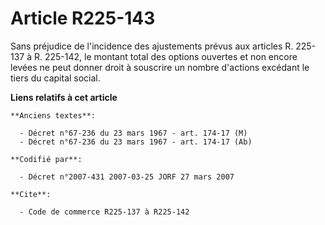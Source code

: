 # Article R225-143

Sans préjudice de l'incidence des ajustements prévus aux articles R. 225-137 à R. 225-142, le montant total des options
ouvertes et non encore levées ne peut donner droit à souscrire un nombre d'actions excédant le tiers du capital social.

**Liens relatifs à cet article**

	**Anciens textes**:

	  - Décret n°67-236 du 23 mars 1967 - art. 174-17 (M)
	  - Décret n°67-236 du 23 mars 1967 - art. 174-17 (Ab)

	**Codifié par**:

	  - Décret n°2007-431 2007-03-25 JORF 27 mars 2007

	**Cite**:

	  - Code de commerce R225-137 à R225-142
